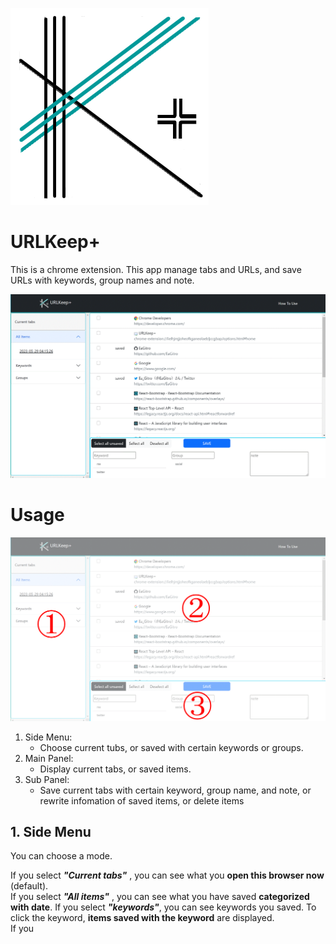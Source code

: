![icon](/dist/icon/icon.png)

# URLKeep+

This is a chrome extension.  This app manage tabs and URLs, and save URLs with keywords, group names and note.

![capture](/dist/doc/img/capture01.GIF)

# Usage

![capture02](/dist/doc/img/capture02.png)

1. Side Menu:    
    * Choose current tubs, or saved with certain keywords or groups.
2. Main Panel:   
    * Display current tabs, or saved items.
3. Sub Panel:    
    * Save current tabs with certain keyword, group name, and note, or rewrite infomation of saved items, or delete items

## 1. Side Menu

You can choose a mode. 

If you select ***"Current tabs"*** , you can see what you **open this browser now** (default).   
If you select ***"All items"*** , you can see what you have saved **categorized with date**.
If you select ***"keywords"***, you can see keywords you saved. To click the keyword, **items saved with the keyword** are displayed.   
If you 
